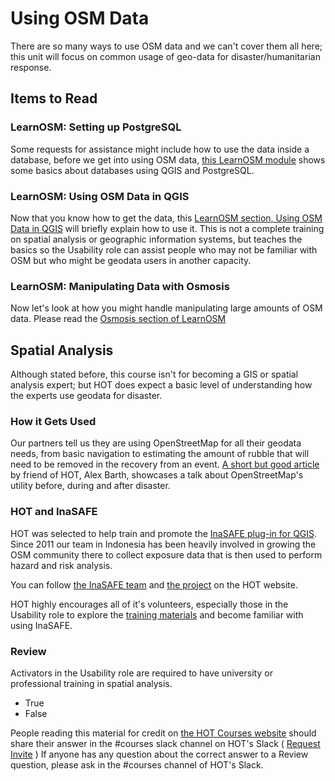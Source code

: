 # Using OSM Data

There are so many ways to use OSM data and we can't cover them all here; this unit will focus on common usage of geo-data for disaster/humanitarian response.

## Items to Read

### LearnOSM: Setting up PostgreSQL

Some requests for assistance might include how to use the data inside a database, before we get into using OSM data, [this LearnOSM module](https://learnosm.org/en/osm-data/postgresql/) shows some basics about databases using QGIS and PostgreSQL.

### LearnOSM: Using OSM Data in QGIS

Now that you know how to get the data, this [LearnOSM section, Using OSM Data in QGIS](http://learnosm.org/en/osm-data/osm-in-qgis/) will briefly explain how to use it. This is not a complete training on spatial analysis or geographic information systems, but teaches the basics so the Usability role can assist people who may not be familiar with OSM but who might be geodata users in another capacity.

### LearnOSM: Manipulating Data with Osmosis

Now let's look at how you might handle manipulating large amounts of OSM data. Please read the [Osmosis section of LearnOSM](http://learnosm.org/en/osm-data/osmosis/)

## Spatial Analysis

Although stated before, this course isn't for becoming a GIS or spatial analysis expert; but HOT does expect a basic level of understanding how the experts use geodata for disaster.

### How it Gets Used

Our partners tell us they are using OpenStreetMap for all their geodata needs, from basic navigation to estimating the amount of rubble that will need to be removed in the recovery from an event. [A short but good article](http://mediashift.org/idealab/2012/09/crisis-mapping-with-openstreetmap-a-big-focus-at-tokyo-conference250/) by friend of HOT, Alex Barth, showcases a talk about OpenStreetMap's utility before, during and after disaster.

### HOT and InaSAFE

HOT was selected to help train and promote the [InaSAFE plug-in for QGIS](http://inasafe.org/home/index.html). Since 2011 our team in Indonesia has been heavily involved in growing the OSM community there to collect exposure data that is then used to perform hazard and risk analysis.

You can follow [the InaSAFE team](https://www.hotosm.org/where-we-work/indonesia/) and [the project](https://www.hotosm.org/projects/dam-safety-and-public-protection-through-inasafe) on the HOT website.

HOT highly encourages all of it's volunteers, especially those in the Usability role to explore the [training materials](http://inasafe.org/for-users/index.html) and become familiar with using InaSAFE.

### Review

Activators in the Usability role are required to have university or professional training in spatial analysis.

* True
* False

People reading this material for credit on [the HOT Courses website](http://courses.hotosm.org/) should share their answer in the \#courses slack channel on HOT's Slack \( [Request Invite](http://slack.hotosm.org) \) If anyone has any question about the correct answer to a Review question, please ask in the \#courses channel of HOT's Slack.

